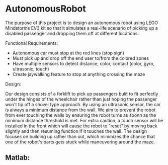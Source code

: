 # AutonomousRobot
The purpose of this project is to design an autonomous robot using LEGO Mindstorms EV3 kit so that it simulates a real-life scenario of picking up a disabled passenger and dropping them off at different locations. 

Functional Requirements:

- Autonomous car must stop at the red lines (stop sign)
- Must pick up and drop off the end user to/from the colored zones
- Have multiple sensors to detect distance, color, contact (color, gyro, ultrasonic, touch)
- Create jaywalking feature to stop at anything crossing the maze 

Design:

Our design consists of a forklift to pick up passengers bulit to fit perfectly under the hinges of the wheelchair rather than just hoping the passenger won't tip off a shovel type approach. By using an ultrasonic sensor, the car is always a minimum distance from the wall. We aim to prevent the robot from ever touching the walls by ensuring the robot turns as soonn as the minimum distance threshold is met. For extra caution, a touch sensor will be installed in the front which will cause the robot to "reset" by moving back slightly and then resuming function if it touches the wall. The design focuses on building up rather than out, which minimizes the chance that one of the robot's parts gets stuck while maneuvering around the maze. 

Matlab: 
- 





